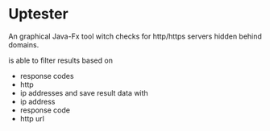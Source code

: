 # Uptester
An graphical Java-Fx tool witch checks for http/https servers hidden behind domains.

is able to filter results based on
- response codes
- http 
- ip addresses
and save result data with
- ip address
- response code
- http url

